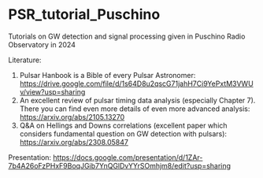 # PSR_tutorial_Puschino
Tutorials on GW detection and signal processing given in Puschino Radio Observatory in 2024

Literature:
1. Pulsar Hanbook is a Bible of every Pulsar Astronomer:
 https://drive.google.com/file/d/1s64D8u2qscG71jahH7Ci9YePxtM3VWUv/view?usp=sharing
2. An excellent review of pulsar timing data analysis (especially Chapter 7). There you can find even more details of even more advanced analysis:
 https://arxiv.org/abs/2105.13270
3. Q&A on Hellings and Downs correlations (excellent paper which considers fundamental question on GW detection with pulsars):
 https://arxiv.org/abs/2308.05847

Presentation:
https://docs.google.com/presentation/d/1ZAr-7b4A26oFzPHxF9BoqJGib7YnQGlDvYYrSOmhjm8/edit?usp=sharing
